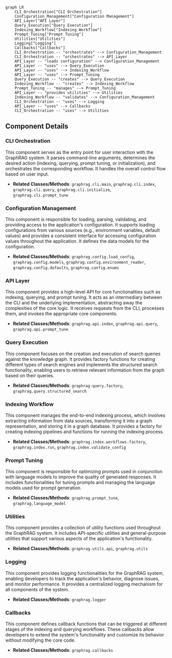 ```mermaid
graph LR
    CLI_Orchestration["CLI Orchestration"]
    Configuration_Management["Configuration Management"]
    API_Layer["API Layer"]
    Query_Execution["Query Execution"]
    Indexing_Workflow["Indexing Workflow"]
    Prompt_Tuning["Prompt Tuning"]
    Utilities["Utilities"]
    Logging["Logging"]
    Callbacks["Callbacks"]
    CLI_Orchestration -- "orchestrates" --> Configuration_Management
    CLI_Orchestration -- "orchestrates" --> API_Layer
    API_Layer -- "loads configuration" --> Configuration_Management
    API_Layer -- "uses" --> Query_Execution
    API_Layer -- "uses" --> Indexing_Workflow
    API_Layer -- "uses" --> Prompt_Tuning
    Query_Execution -- "creates" --> Query_Execution
    Indexing_Workflow -- "creates" --> Indexing_Workflow
    Prompt_Tuning -- "manages" --> Prompt_Tuning
    API_Layer -- "provides utilities" --> Utilities
    Indexing_Workflow -- "validates" --> Configuration_Management
    CLI_Orchestration -- "uses" --> Logging
    API_Layer -- "uses" --> Callbacks
    CLI_Orchestration -- "uses" --> Utilities
```

## Component Details

### CLI Orchestration
This component serves as the entry point for user interaction with the GraphRAG system. It parses command-line arguments, determines the desired action (indexing, querying, prompt tuning, or initialization), and orchestrates the corresponding workflow. It handles the overall control flow based on user input.
- **Related Classes/Methods**: `graphrag.cli.main`, `graphrag.cli.index`, `graphrag.cli.query`, `graphrag.cli.initialize`, `graphrag.cli.prompt_tune`

### Configuration Management
This component is responsible for loading, parsing, validating, and providing access to the application's configuration. It supports loading configurations from various sources (e.g., environment variables, default values) and provides a consistent interface for accessing configuration values throughout the application. It defines the data models for the configuration.
- **Related Classes/Methods**: `graphrag.config.load_config`, `graphrag.config.models`, `graphrag.config.environment_reader`, `graphrag.config.defaults`, `graphrag.config.enums`

### API Layer
This component provides a high-level API for core functionalities such as indexing, querying, and prompt tuning. It acts as an intermediary between the CLI and the underlying implementation, abstracting away the complexities of the core logic. It receives requests from the CLI, processes them, and invokes the appropriate core components.
- **Related Classes/Methods**: `graphrag.api.index`, `graphrag.api.query`, `graphrag.api.prompt_tune`

### Query Execution
This component focuses on the creation and execution of search queries against the knowledge graph. It provides factory functions for creating different types of search engines and implements the structured search functionality, enabling users to retrieve relevant information from the graph based on their queries.
- **Related Classes/Methods**: `graphrag.query.factory`, `graphrag.query.structured_search`

### Indexing Workflow
This component manages the end-to-end indexing process, which involves extracting information from data sources, transforming it into a graph representation, and storing it in a graph database. It provides a factory for creating indexing pipelines and functions for running the indexing process.
- **Related Classes/Methods**: `graphrag.index.workflows.factory`, `graphrag.index.run`, `graphrag.index.validate_config`

### Prompt Tuning
This component is responsible for optimizing prompts used in conjunction with language models to improve the quality of generated responses. It includes functionalities for tuning prompts and managing the language models used for prompt generation.
- **Related Classes/Methods**: `graphrag.prompt_tune`, `graphrag.language_model`

### Utilities
This component provides a collection of utility functions used throughout the GraphRAG system. It includes API-specific utilities and general-purpose utilities that support various aspects of the application's functionality.
- **Related Classes/Methods**: `graphrag.utils.api`, `graphrag.utils`

### Logging
This component provides logging functionalities for the GraphRAG system, enabling developers to track the application's behavior, diagnose issues, and monitor performance. It provides a centralized logging mechanism for all components of the system.
- **Related Classes/Methods**: `graphrag.logger`

### Callbacks
This component defines callback functions that can be triggered at different stages of the indexing and querying workflows. These callbacks allow developers to extend the system's functionality and customize its behavior without modifying the core code.
- **Related Classes/Methods**: `graphrag.callbacks`
